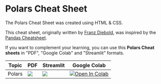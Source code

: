 # Polars Cheat Sheet

The Polars Cheat Sheet was created using HTML & CSS.

This cheat sheet, originally written by [Franz Diebold](https://github.com/FranzDiebold/polars-cheat-sheet), 
was inspired by the [Pandas Cheatsheet](https://github.com/pandas-dev/pandas/blob/main/doc/cheatsheet/Pandas_Cheat_Sheet.pdf).

If you want to complement your learning, you can use this  **Polars Cheat sheets**  in "PDF", "Google Colab" and "Streamlit" formats.

| Topic  | PDF                                                                                                                                                                                                                            | Streamlit                                                                                                                                                    | Google Colab                                                                                                                                                                                                                           |
|--------|--------------------------------------------------------------------------------------------------------------------------------------------------------------------------------------------------------------------------------|--------------------------------------------------------------------------------------------------------------------------------------------------------------|----------------------------------------------------------------------------------------------------------------------------------------------------------------------------------------------------------------------------------------|
| Polars | <a href="https://github.com/fralfaro/DS-Cheat-Sheets/blob/main/docs/files/polars_cs.pdf" target="_parent"><img src="https://img.shields.io/badge/Open in PDF-%23FF0000.svg?style=flat-square&logo=adobe&logoColor=white"/></a> | <a href="https://ds-cheat-sheets-polars.streamlit.app/" target="_parent"><img src="https://static.streamlit.io/badges/streamlit_badge_black_white.svg"/></a> | <a href="https://colab.research.google.com/github/fralfaro/DS-Cheat-Sheets/blob/main/docs/examples/polars/polars.ipynb" target="_parent"><img src="https://colab.research.google.com/assets/colab-badge.svg" alt="Open In Colab"/></a> |
